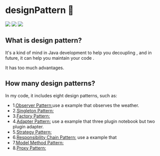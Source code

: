 # designPattern :beer:
![](https://img.shields.io/travis/USER/REPO.svg)
![](https://img.shields.io/wordpress/plugin/v/akismet.svg)
![](https://img.shields.io/dub/l/vibe-d.svg)

## What is design pattern?
It's a kind of mind in Java development to help you 
decoupling , and in future, it can help you maintain your code .

It has too much advantages.

## How many design patterns?
In my code, it includes eight design patterns, such as: 

- 1.[Observer Pattern:]()use a example that observes the weather.
- 2.[Singleton Pattern:]()
- 3.[Factory Pattern:]()
- 4.[Adapter Pattern:]() use a example that three plugin notebook but two plugin adapter.
- 5.[Strategy Pattern:]()
- 6.[Responsibility Chain Pattern:]() use a example that
- 7.[Model Method Pattern:]()
- 8.[Proxy Pattern:]()
